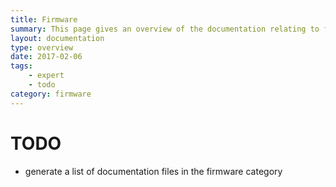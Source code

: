 ```yaml
---
title: Firmware
summary: This page gives an overview of the documentation relating to firmware.
layout: documentation
type: overview
date: 2017-02-06
tags: 
    - expert
    - todo
category: firmware
---
```


# TODO

- generate a list of documentation files in the firmware category
